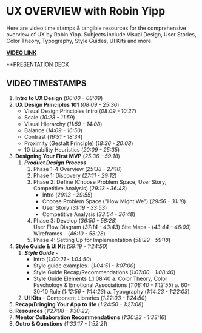 # UX OVERVIEW with Robin Yipp

Here are video time stamps & tangible resources for the comprehensive overview of UX by Robin Yipp.
Subjects include Visual Design, User Stories, Color Theory, Typography, Style Guides, UI Kits and more.

**[VIDEO LINK](https://us06web.zoom.us/rec/share/7yN75eLMSttC_eWtmt7onNBFkz27fWMVTLEm0nXEe1QnefnmCEpJUGtCWq6PT5q1.fBXMtyB5Ql2Lzl6c?startTime=1717524148000)**

**[PRESENTATION DECK](https://docs.google.com/presentation/d/1LtwgXNQSiya-rs2BGqOpFGfsPGnz3jAtpVAV7NiSzo4/edit#slide=id.g420132f636_0_109)

## VIDEO TIMESTAMPS

 1. **Intro to UX Design** (_00:00 - 08:09_) 
 1. **UX Design Principles 101**  (_08:09 - 25:36_)
     - Visual Design Principles Intro (_08:09 - 10:27_)
     - Scale (_10:28 - 11:59_)
     - Visual Hierarchy (_11:59 - 14:08_)
     - Balance (_14:09 - 16:50_)
     - Contrast (_16:51 - 18:34_)
     - Proximity (Gestalt Principle) (_18:36 - 20:08_)
     - 10 Usability Heuristics (_20:09 - 25:35_)
 1. **Designing Your First MVP** (_25:36 - 59:18_) 
     1. _**Product Design Process**_
          1. Phase 1-4 Overview (_25:38 - 27:10_)
          1. Phase 1: Discovery (_27:11 - 29:12_)
          1. Phase 2: Define (Choose Problem Space, User Story, Competitive Analysis)  (_29:13 - 36:48_)
               - Intro (_29:13 - 29:55_)
               - Choose Problem Space ("How Might We") (_29:56 - 31:18_)
               - User Story (_31:19 - 33:53_)
               - Competitive Analysis (_33:54 - 36:48_)
          1. Phase 3: Develop (_36:50 - 58:28_) 	
               User Flow Diagram (_37:14 - 43:43_)
               Site Maps - (_43:44 - 46:09_)
               Wireframes - (_46:10 - 58:28_)
          1. Phase 4: Setting Up for Implementation (_58:29 - 59:18_)
1. **Style Guide & UI Kit** (_59:19 - 1:24:50_)
     1. _**Style Guide**_ - 
          - Intro (_1:00:21 - 1:04:50_)
          - Style guide examples- (_1:04:51 - 1:07:00_)
          - Style Guide Recap/Recommendations (_1:07:00 - 1:08:40_)
          - Style Guide Elements (_1:08:40
          a. Color Theory, Color Psychology & Emotional Associations (_1:08:40 - 1:12:55_)
          a. 60-30-10 Rule (_1:12:56 - 1:14:23_)
          a. Typography (_1:14:23 - 1:22:03_)
     1. **UI Kits** - Component Libraries (_1:22:03 - 1:24:50_)
1. **Recap/Bringing Your App to life** (_1:24:50 - 1:27:08_)
1. **Resources** (_1:27:08 - 1:30:22_)
1. **Mentor Collaboration Recommendations** (_1:30:23 - 1:33:16_)
1. **Outro & Questions** (_1:33:17 - 1:52:21_)